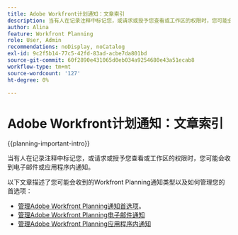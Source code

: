 ```yaml
---
title: Adobe Workfront计划通知：文章索引
description: 当有人在记录注释中标记您，或请求或授予您查看或工作区的权限时，您可能会收到电子邮件或应用程序内通知。 以下文章介绍可能会收到的Workfront Planning通知类型以及如何管理通知首选项。
author: Alina
feature: Workfront Planning
role: User, Admin
recommendations: noDisplay, noCatalog
exl-id: 9c2f5b14-77c5-42fd-83ad-acbe7da801bd
source-git-commit: 60f2890e431065d0eb034a9254680e43a51ecab8
workflow-type: tm+mt
source-wordcount: '127'
ht-degree: 0%

---
```



# Adobe Workfront计划通知：文章索引

<!--add this to major TOC and Planning article index-->

{{planning-important-intro}}

当有人在记录注释中标记您，或请求或授予您查看或工作区的权限时，您可能会收到电子邮件或应用程序内通知。

以下文章描述了您可能会收到的Workfront Planning通知类型以及如何管理您的首选项：

* [管理Adobe Workfront Planning通知首选项](/help/quicksilver/planning/notifications/manage-notification-preferences.md)。
* [管理Adobe Workfront Planning电子邮件通知](/help/quicksilver/planning/notifications/manage-planning-email-notifications.md)
* [管理Adobe Workfront Planning应用程序内通知](/help/quicksilver/planning/notifications/manage-planning-in-app-notifications.md)
